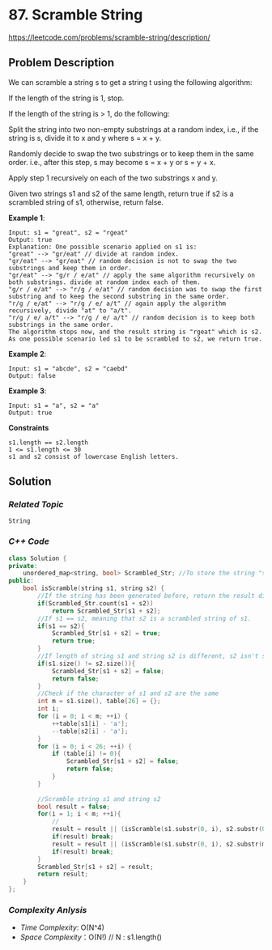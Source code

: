 # 87. Scramble String
https://leetcode.com/problems/scramble-string/description/

## Problem Description

We can scramble a string s to get a string t using the following algorithm:

If the length of the string is 1, stop.

If the length of the string is > 1, do the following:

Split the string into two non-empty substrings at a random index, i.e., if the string is s, divide it to x and y where s = x + y.

Randomly decide to swap the two substrings or to keep them in the same order. i.e., after this step, s may become s = x + y or s = y + x.

Apply step 1 recursively on each of the two substrings x and y.

Given two strings s1 and s2 of the same length, return true if s2 is a scrambled string of s1, otherwise, return false.


**Example 1**:
```
Input: s1 = "great", s2 = "rgeat"
Output: true
Explanation: One possible scenario applied on s1 is:
"great" --> "gr/eat" // divide at random index.
"gr/eat" --> "gr/eat" // random decision is not to swap the two substrings and keep them in order.
"gr/eat" --> "g/r / e/at" // apply the same algorithm recursively on both substrings. divide at random index each of them.
"g/r / e/at" --> "r/g / e/at" // random decision was to swap the first substring and to keep the second substring in the same order.
"r/g / e/at" --> "r/g / e/ a/t" // again apply the algorithm recursively, divide "at" to "a/t".
"r/g / e/ a/t" --> "r/g / e/ a/t" // random decision is to keep both substrings in the same order.
The algorithm stops now, and the result string is "rgeat" which is s2.
As one possible scenario led s1 to be scrambled to s2, we return true.
```

**Example 2**:
```
Input: s1 = "abcde", s2 = "caebd"
Output: false
```

**Example 3**:
```
Input: s1 = "a", s2 = "a"
Output: true
```

**Constraints**
```
s1.length == s2.length
1 <= s1.length <= 30
s1 and s2 consist of lowercase English letters.
```

## Solution

### _Related Topic_
    String

### _C++ Code_
```cpp
class Solution {
private:
    unordered_map<string, bool> Scrambled_Str; //To store the string "s1+s2" having been scrambled
public:
    bool isScramble(string s1, string s2) {
        //If the string has been generated before, return the result directly
        if(Scrambled_Str.count(s1 + s2))
            return Scrambled_Str[s1 + s2];
        //If s1 == s2, meaning that s2 is a scrambled string of s1. 
        if(s1 == s2){
            Scrambled_Str[s1 + s2] = true;
            return true;
        }
        //If length of string s1 and string s2 is different, s2 isn't scrambled string of s1.
        if(s1.size() != s2.size()){
            Scrambled_Str[s1 + s2] = false;
            return false;
        }
        //Check if the character of s1 and s2 are the same
        int m = s1.size(), table[26] = {};
        int i;
        for (i = 0; i < m; ++i) {
            ++table[s1[i] - 'a'];
            --table[s2[i] - 'a'];
        }
        for (i = 0; i < 26; ++i) {
            if (table[i] != 0){
                Scrambled_Str[s1 + s2] = false;
                return false;
            }
        }
 
        //Scramble string s1 and string s2
        bool result = false;
        for(i = 1; i < m; ++i){
            //
            result = result || (isScramble(s1.substr(0, i), s2.substr(0, i)) && isScramble(s1.substr(i), s2.substr(i)) );
            if(result) break;
            result = result || (isScramble(s1.substr(0, i), s2.substr(m-i)) && isScramble(s1.substr(i), s2.substr(0, m-i)) );
            if(result) break;
        }
        Scrambled_Str[s1 + s2] = result;
        return result;
    }
};
```

### _Complexity Anlysis_
- _Time Complexity_: O(N^4) 
- _Space Complexity_：O(N!) // N : s1.length()
